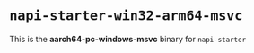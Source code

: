 # `napi-starter-win32-arm64-msvc`

This is the **aarch64-pc-windows-msvc** binary for `napi-starter`

